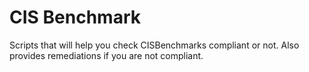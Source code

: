 # CIS Benchmark

Scripts that will help you check CISBenchmarks compliant or not. Also provides remediations if  you are not compliant.

